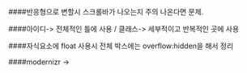 ####반응형으로 변할시 스크롤바가 나오는지 주의 나온다면 문제.

####아이디-> 전체적인 틀에 사용 / 클래스-> 세부적이고 반복적인 곳에 사용

####자식요소에 float 사용시 전체 박스에는 overflow:hidden을 해서 정리

####modernizr ->
